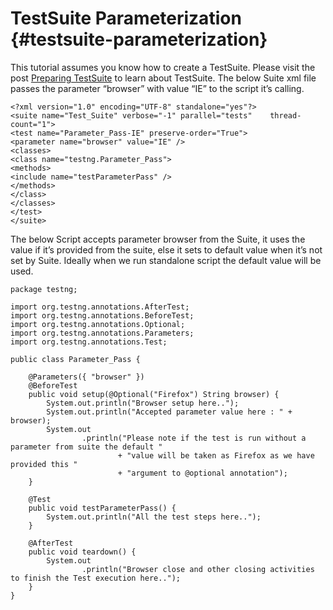 # TestSuite Parameterization {#testsuite-parameterization}

This tutorial assumes you know how to create a TestSuite. Please visit the post [Preparing TestSuite](http://ajaymore.gitbooks.io/selenium/content/test_frameworks/testsuite.html) to learn about TestSuite. The below Suite xml file passes the parameter “browser” with value “IE” to the script it’s calling.

```
<?xml version="1.0" encoding="UTF-8" standalone="yes"?>
<suite name="Test_Suite" verbose="-1" parallel="tests"    thread-count="1">
<test name="Parameter_Pass-IE" preserve-order="True">
<parameter name="browser" value="IE" />
<classes>
<class name="testng.Parameter_Pass">
<methods>
<include name="testParameterPass" />
</methods>
</class>
</classes>
</test>
</suite>
```

The below Script accepts parameter browser from the Suite, it uses the value if it’s provided from the suite, else it sets to default value when it’s not set by Suite. Ideally when we run standalone script the default value will be used.

```
package testng;

import org.testng.annotations.AfterTest;
import org.testng.annotations.BeforeTest;
import org.testng.annotations.Optional;
import org.testng.annotations.Parameters;
import org.testng.annotations.Test;

public class Parameter_Pass {

    @Parameters({ "browser" })
    @BeforeTest
    public void setup(@Optional("Firefox") String browser) {
        System.out.println("Browser setup here..");
        System.out.println("Accepted parameter value here : " + browser);
        System.out
                .println("Please note if the test is run without a parameter from suite the default "
                        + "value will be taken as Firefox as we have provided this "
                        + "argument to @optional annotation");
    }

    @Test
    public void testParameterPass() {
        System.out.println("All the test steps here..");
    }

    @AfterTest
    public void teardown() {
        System.out
                .println("Browser close and other closing activities to finish the Test execution here..");
    }
}
```



